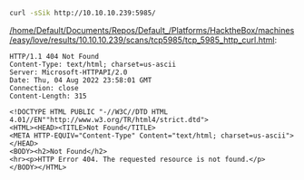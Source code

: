 ```bash
curl -sSik http://10.10.10.239:5985/
```

[/home/Default/Documents/Repos/Default_/Platforms/HacktheBox/machines/easy/love/results/10.10.10.239/scans/tcp5985/tcp_5985_http_curl.html](file:///home/Default/Documents/Repos/Default_/Platforms/HacktheBox/machines/easy/love/results/10.10.10.239/scans/tcp5985/tcp_5985_http_curl.html):

```
HTTP/1.1 404 Not Found
Content-Type: text/html; charset=us-ascii
Server: Microsoft-HTTPAPI/2.0
Date: Thu, 04 Aug 2022 23:58:01 GMT
Connection: close
Content-Length: 315

<!DOCTYPE HTML PUBLIC "-//W3C//DTD HTML 4.01//EN""http://www.w3.org/TR/html4/strict.dtd">
<HTML><HEAD><TITLE>Not Found</TITLE>
<META HTTP-EQUIV="Content-Type" Content="text/html; charset=us-ascii"></HEAD>
<BODY><h2>Not Found</h2>
<hr><p>HTTP Error 404. The requested resource is not found.</p>
</BODY></HTML>

```
